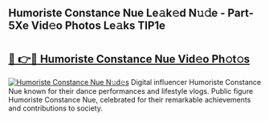 ## Humoriste Constance Nue Le𝚊k𝚎d N𝚞𝚍e - Part-5Xe Vid𝚎o Photos Le𝚊ks TIP1e

# <h2><a href="http://fb64952.evod.top/?m=Humoriste+Constance+Nue">🔗 👉🔴 Humoriste Constance Nue Vid𝚎o Ph𝚘t𝚘s</a></h2>

[![Humoriste Constance Nue N𝚞d𝚎s](https://i.imgur.com/8V9OHl7.gif)](http://fb64952.evod.top/?m=Humoriste+Constance+Nue)
Digital influencer Humoriste Constance Nue known for their dance performances and lifestyle vlogs. Public figure Humoriste Constance Nue, celebrated for their remarkable achievements and contributions to society. 
